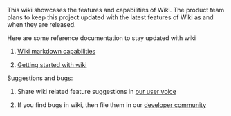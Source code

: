 This wiki showcases the features and capabilities of Wiki. The product team plans to keep this project updated with the latest features of Wiki as and when they are released. 

Here are some reference documentation to stay updated with wiki

1) [Wiki markdown capabilities](https://docs.microsoft.com/en-us/azure/devops/project/wiki/markdown-guidance?view=vsts)

2) [Getting started with wiki](https://docs.microsoft.com/en-us/azure/devops/project/wiki/wiki-create-repo?view=vsts&tabs=new-nav)

Suggestions and bugs:

1) Share wiki related feature suggestions in [our user voice](https://visualstudio.uservoice.com/forums/330519-visual-studio-team-services?category_id=210055)

2. If you find bugs in wiki, then file them in our [developer community](https://developercommunity.visualstudio.com/spaces/21/index.html)